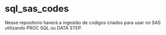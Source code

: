 # sql_sas_codes
Nesse repositorio haverá a ingestão de codigos criados para usar no SAS utilizando PROC SQL ou DATA STEP.
